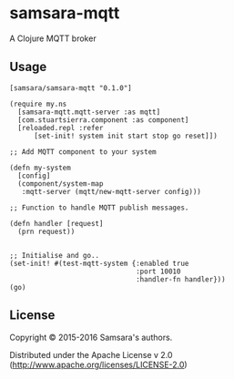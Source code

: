 # samsara-mqtt

A Clojure MQTT broker

## Usage

```
[samsara/samsara-mqtt "0.1.0"]

(require my.ns
  [samsara-mqtt.mqtt-server :as mqtt]
  [com.stuartsierra.component :as component]
  [reloaded.repl :refer
      [set-init! system init start stop go reset]])

;; Add MQTT component to your system

(defn my-system
  [config]
  (component/system-map
   :mqtt-server (mqtt/new-mqtt-server config)))

;; Function to handle MQTT publish messages.

(defn handler [request]
  (prn request))


;; Initialise and go..
(set-init! #(test-mqtt-system {:enabled true
                               :port 10010
                               :handler-fn handler}))
(go)

```

## License

Copyright © 2015-2016 Samsara's authors.

Distributed under the Apache License v 2.0 (http://www.apache.org/licenses/LICENSE-2.0)
